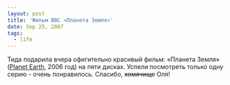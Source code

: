 ```yaml
---
layout: post
title: 'Фильм BBC «Планета Земля»'
date: Sep 25, 2007
tags:
  - life
---
```


Тида подарила вчера офигительно красивый фильм: «Планета Земля» ([Planet Earth](http://www.imdb.com/title/tt0795176/), 2006 год) на пяти дисках. Успели посмотреть только одну серию - очень понравилось. Спасибо, ~~хомячище~~ Оля!
